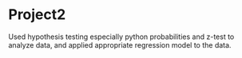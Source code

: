 # Project2
Used hypothesis testing especially python probabilities and z-test to analyze data, and applied appropriate regression model to the data.
